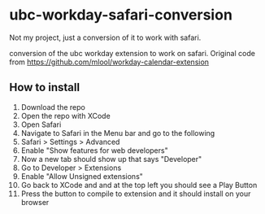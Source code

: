 # ubc-workday-safari-conversion
Not my project, just a conversion of it to work with safari.

conversion of the ubc workday extension to work on safari. Original code from https://github.com/mlool/workday-calendar-extension

## How to install
1. Download the repo
2. Open the repo with XCode
3. Open Safari
4. Navigate to Safari in the Menu bar and go to the following
5. Safari > Settings > Advanced
6. Enable "Show features for web developers"
7. Now a new tab should show up that says "Developer"
8. Go to Developer > Extensions
9. Enable "Allow Unsigned extensions"
10. Go back to XCode and and at the top left you should see a Play Button
11. Press the button to compile to extension and it should install on your browser
 
